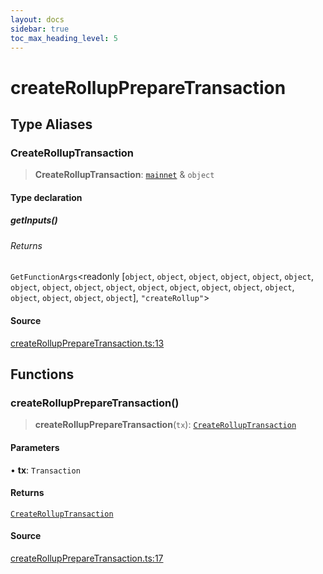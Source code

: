 ```yaml
---
layout: docs
sidebar: true
toc_max_heading_level: 5
---
```


# createRollupPrepareTransaction

## Type Aliases

### CreateRollupTransaction

> **CreateRollupTransaction**: [`mainnet`](chains.md#mainnet) & `object`

#### Type declaration

##### getInputs()

###### Returns

`GetFunctionArgs`\<readonly [`object`, `object`, `object`, `object`, `object`, `object`, `object`, `object`, `object`, `object`, `object`, `object`, `object`, `object`, `object`, `object`, `object`, `object`, `object`], `"createRollup"`\>

#### Source

[createRollupPrepareTransaction.ts:13](https://github.com/offchainlabs/arbitrum-orbit-sdk/blob/fa20b8d23170b5196c4c9cdb5fc2dfefa349f1c8/src/createRollupPrepareTransaction.ts#L13)

## Functions

### createRollupPrepareTransaction()

> **createRollupPrepareTransaction**(`tx`): [`CreateRollupTransaction`](createRollupPrepareTransaction.md#createrolluptransaction)

#### Parameters

• **tx**: `Transaction`

#### Returns

[`CreateRollupTransaction`](createRollupPrepareTransaction.md#createrolluptransaction)

#### Source

[createRollupPrepareTransaction.ts:17](https://github.com/offchainlabs/arbitrum-orbit-sdk/blob/fa20b8d23170b5196c4c9cdb5fc2dfefa349f1c8/src/createRollupPrepareTransaction.ts#L17)
